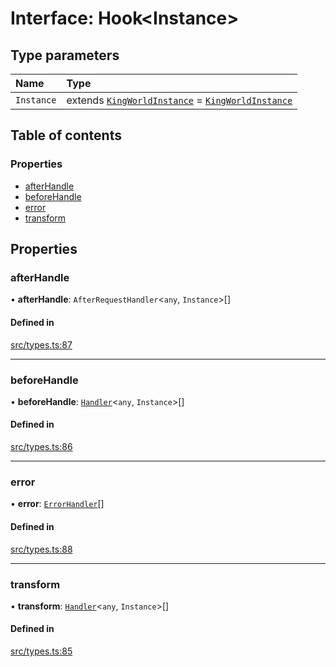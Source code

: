 # Interface: Hook<Instance\>

## Type parameters

| Name | Type |
| :------ | :------ |
| `Instance` | extends [`KingWorldInstance`](KingWorldInstance.md) = [`KingWorldInstance`](KingWorldInstance.md) |

## Table of contents

### Properties

- [afterHandle](Hook.md#afterhandle)
- [beforeHandle](Hook.md#beforehandle)
- [error](Hook.md#error)
- [transform](Hook.md#transform)

## Properties

### afterHandle

• **afterHandle**: `AfterRequestHandler`<`any`, `Instance`\>[]

#### Defined in

[src/types.ts:87](https://github.com/gaurishhs/kingworld/blob/c7ebe24/src/types.ts#L87)

___

### beforeHandle

• **beforeHandle**: [`Handler`](../modules.md#handler)<`any`, `Instance`\>[]

#### Defined in

[src/types.ts:86](https://github.com/gaurishhs/kingworld/blob/c7ebe24/src/types.ts#L86)

___

### error

• **error**: [`ErrorHandler`](../modules.md#errorhandler)[]

#### Defined in

[src/types.ts:88](https://github.com/gaurishhs/kingworld/blob/c7ebe24/src/types.ts#L88)

___

### transform

• **transform**: [`Handler`](../modules.md#handler)<`any`, `Instance`\>[]

#### Defined in

[src/types.ts:85](https://github.com/gaurishhs/kingworld/blob/c7ebe24/src/types.ts#L85)
